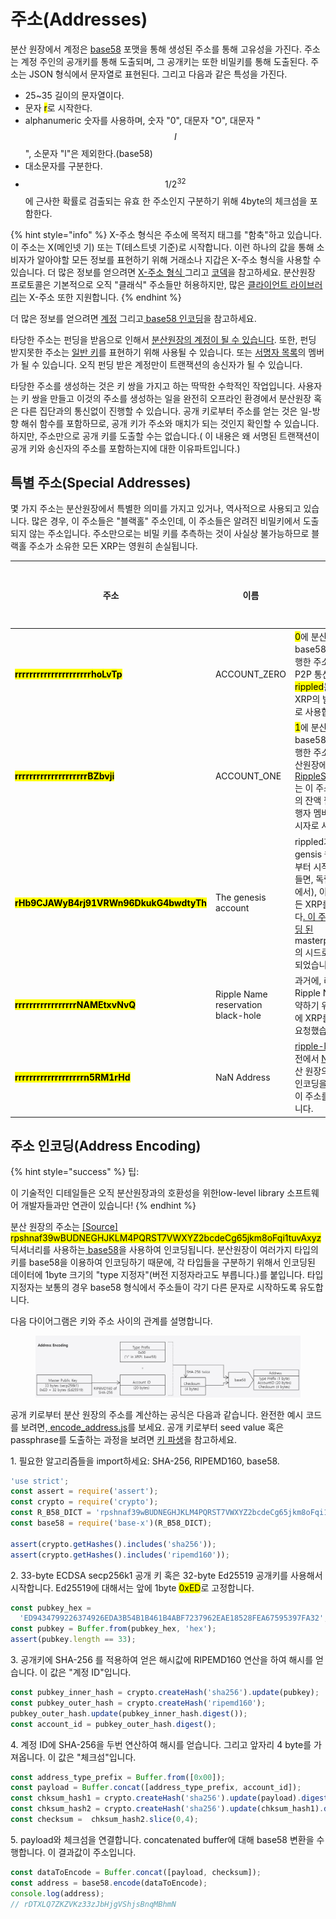 # 주소(Addresses)

분산 원장에서 계정은 [base58](../../references/xrp-ledger/undefined/base58.md) 포맷을 통해 생성된 주소를 통해 고유성을 가진다. 주소는 계정 주인의 공개키를 통해 도출되며, 그 공개키는 또한 비밀키를 통해 도출된다. 주소는 JSON 형식에서 문자열로 표현된다. 그리고 다음과 같은 특성을 가진다.

* 25\~35 길이의 문자열이다.
* 문자 <mark style="background-color:yellow;">r</mark>로 시작한다.
* &#x20;alphanumeric 숫자를 사용하며, 숫자 "0", 대문자 "O", 대문자 "$$I$$", 소문자 "l"은 제외한다.(base58)
* 대소문자를 구분한다.
* $$1/2^{32}$$ 에 근사한 확률로 검출되는 유효      한 주소인지 구분하기 위해 4byte의 체크섬을 포함한다.&#x20;

{% hint style="info" %}
X-주소 형식은 주소에 목적지 태그를 "함축"하고 있습니다. 이 주소는 X(메인넷 기) 또는 T(테스트넷 기준)로 시작합니다. 이런 하나의 값을 통해 소비자가 알아야할 모든 정보를 표현하기 위해 거래소나 지갑은 X-주소 형식을  사용할 수 있습니다. 더 많은 정보를 얻으려면 [X-주소 형식 ](https://xrpaddress.info/)그리고 [코덱](https://github.com/xrp-community/xrpl-tagged-address-codec)을 참고하세요.                                                                                                                 분산원장 프로토콜은 기본적으로 오직 "클래식" 주소들만 허용하지만, 많은 [클라이언트 라이브러리](../../references/undefined/)는 X-주소 또한 지원합니다.
{% endhint %}

더 많은 정보를 얻으려면 [계정](./) 그리고[ base58 인코딩](../../references/xrp-ledger/undefined/base58.md)을 참고하세요.

타당한 주소는 펀딩을 받음으로 인해서 [분산원장의 계정이 될 수 있습니다](./). 또한, 펀딩 받지못한 주소는 [일반 키](cryptographic-keys.md)를 표현하기 위해 사용될 수 있습니다. 또는 [서명자 목록](undefined-1.md)의 멤버가 될 수 있습니다. 오직 펀딩 받은 계정만이 트랜잭션의 송신자가 될 수 있습니다.

타당한 주소를 생성하는 것은 키 쌍을 가지고 하는 딱딱한 수학적인 작업입니다. 사용자는 키 쌍을 만들고 이것의 주소를 생성하는 일을 완전히 오프라인 환경에서 분산원장 혹은 다른 집단과의 통신없이 진행할 수 있습니다. 공개 키로부터 주소를 얻는 것은 일-방향 해쉬 함수를 포함하므로, 공개 키가 주소와 매치가 되는 것인지 확인할 수 있습니다. 하지만, 주소만으로 공개 키를 도출할 수는 없습니다.( 이 내용은 왜 서명된 트랜잭션이 공개 키와 송신자의 주소를 포함하는지에 대한 이유파트입니다.)

## 특별 주소(Special Addresses)

몇 가지 주소는 분산원장에서 특별한 의미를 가지고 있거나, 역사적으로 사용되고 있습니다. 많은 경우, 이 주소들은 "블랙홀" 주소인데, 이 주소들은 알려진 비밀키에서 도출되지 않는 주소입니다. 주소만으로는 비밀 키를 추측하는 것이 사실상 불가능하므로 블랙홀 주소가 소유한 모든 XRP는 영원히 손실됩니다.

<table><thead><tr><th width="403.3333333333333">주소</th><th>이름</th><th width="166">의미</th><th>블랙홀인가?</th></tr></thead><tbody><tr><td><mark style="background-color:yellow;"><strong>rrrrrrrrrrrrrrrrrrrrrhoLvTp</strong></mark></td><td>ACCOUNT_ZERO</td><td><mark style="background-color:yellow;">0</mark>에 분산원장의 base58 인코딩을 실행한 주소입니다. P2P 통신에서, <mark style="background-color:yellow;">rippled</mark>는 이 주소를 XRP의 발행자 주소로 사용합니다.</td><td>Yes</td></tr><tr><td><mark style="background-color:yellow;"><strong>rrrrrrrrrrrrrrrrrrrrBZbvji</strong></mark></td><td>ACCOUNT_ONE</td><td><mark style="background-color:yellow;">1</mark>에 분산 원장의 base58 인코딩을 실행한 주소입니다. 분산원장에서, <a href="../../references/xrp-ledger/ledger/ledger-1/ripplestate.md">RippleStateentries</a>는 이 주소를 신뢰선의 잔액 필드에서 발행자 멤버의 자리표시자로 사용합니다.</td><td>Yes</td></tr><tr><td><mark style="background-color:yellow;"><strong>rHb9CJAWyB4rj91VRWn96DkukG4bwdtyTh</strong></mark></td><td>The genesis account</td><td>rippled가 새로운 gensis 원장을 처음부터 시작할 때(예를 들면, 독립 실행 모드에서), 이 계정은 모든 XRP를 보유합니다<a href="https://github.com/XRPLF/rippled/blob/94ed5b3a53077d815ad0dd65d490c8d37a147361/src/ripple/app/ledger/Ledger.cpp#L184">. 이 주소는 하드코딩  된 </a> masterpassphrase의 시드로부터 생성되었습니다.</td><td>No</td></tr><tr><td><mark style="background-color:yellow;"><strong>rrrrrrrrrrrrrrrrrNAMEtxvNvQ</strong></mark></td><td>Ripple Name reservation black-hole</td><td>과거에, 리플은 Ripple Names를 예약하기 위해 이 계정에 XRP를 송금하라 요청했습니다.</td><td>Yes</td></tr><tr><td><mark style="background-color:yellow;"><strong>rrrrrrrrrrrrrrrrrrrn5RM1rHd</strong></mark></td><td>NaN Address</td><td><a href="https://github.com/XRPLF/xrpl.js">ripple-lib</a>의 이전 버전에서 <a href="https://developer.mozilla.org/en-US/docs/Web/JavaScript/Reference/Global_Objects/NaN">NaN</a>값에 분산 원장의 <a href="../../references/xrp-ledger/undefined/base58.md">base58 </a>인코딩을 실행해서 이 주소를 생성했습니다.</td><td>Yes</td></tr></tbody></table>

## 주소 인코딩(Address Encoding)

{% hint style="success" %}
팁:

이 기술적인 디테일들은 오직 분산원장과의 호환성을 위한low-level library 소프트웨어 개발자들과만 연관이 있습니다!
{% endhint %}

분산 원장의 주소는                                                                                                                  [\[Source\] ](https://github.com/XRPLF/rippled/blob/35fa20a110e3d43ffc1e9e664fc9017b6f2747ae/src/ripple/protocol/impl/AccountID.cpp#L109-L140)<mark style="background-color:yellow;">rpshnaf39wBUDNEGHJKLM4PQRST7VWXYZ2bcdeCg65jkm8oFqi1tuvAxyz</mark> 딕셔너리를 사용하는[ base58](../../references/xrp-ledger/undefined/base58.md)을 사용하여 인코딩됩니다. 분산원장이 여러가지 타입의 키를 base58을 이용하여 인코딩하기 때문에, 각 타입들을 구분하기 위해서 인코딩된 데이터에 1byte 크기의 "type 지정자"(버전 지정자라고도 부릅니다.)를 붙입니다. 타입 지정자는 보통의 경우 base58 형식에서 주소들이 각기 다른 문자로 시작하도록 유도합니다.

다음 다이어그램은 키와 주소 사이의 관계를 설명합니다.

<figure><img src="../../.gitbook/assets/image (24).png" alt=""><figcaption></figcaption></figure>

공개 키로부터 분산 원장의 주소를 계산하는 공식은 다음과 같습니다. 완전한 예시 코드를 보려면,[ encode\_address.js](https://github.com/XRPLF/xrpl-dev-portal/blob/master/content/\_code-samples/address\_encoding/js/encode\_address.js)를 보세요. 공개 키로부터 seed value 혹은 passphrase를 도출하는 과정을 보려면 [키 파생](cryptographic-keys.md)을 참고하세요.

&#x20;   1\. 필요한 알고리즘들을 import하세요: SHA-256, RIPEMD160, base58.   &#x20;

```javascript
'use strict';
const assert = require('assert');
const crypto = require('crypto');
const R_B58_DICT = 'rpshnaf39wBUDNEGHJKLM4PQRST7VWXYZ2bcdeCg65jkm8oFqi1tuvAxyz';
const base58 = require('base-x')(R_B58_DICT);

assert(crypto.getHashes().includes('sha256'));
assert(crypto.getHashes().includes('ripemd160'));
```

&#x20;   2\. 33-byte ECDSA secp256k1 공개 키 혹은 32-byte Ed25519 공개키를 사용해서 시작합니다. Ed25519에 대해서는 앞에 1byte <mark style="background-color:yellow;">0xED</mark>로 고정합니다.

```javascript
const pubkey_hex =
  'ED9434799226374926EDA3B54B1B461B4ABF7237962EAE18528FEA67595397FA32';
const pubkey = Buffer.from(pubkey_hex, 'hex');
assert(pubkey.length == 33);
```

&#x20;   3\. 공개키에 SHA-256 를 적용하여 얻은 해시값에 RIPEMD160 연산을 하여 해시를 얻습니다. 이 값은 "계정 ID"입니다.

```javascript
const pubkey_inner_hash = crypto.createHash('sha256').update(pubkey);
const pubkey_outer_hash = crypto.createHash('ripemd160');
pubkey_outer_hash.update(pubkey_inner_hash.digest());
const account_id = pubkey_outer_hash.digest();
```

&#x20;   4\. 계정 ID에 SHA-256을 두번 연산하여 해시를 얻습니다. 그리고 앞자리 4 byte를 가져옵니다. 이 값은 "체크섬"입니다.

```javascript
const address_type_prefix = Buffer.from([0x00]);
const payload = Buffer.concat([address_type_prefix, account_id]);
const chksum_hash1 = crypto.createHash('sha256').update(payload).digest();
const chksum_hash2 = crypto.createHash('sha256').update(chksum_hash1).digest();
const checksum =  chksum_hash2.slice(0,4);
```

&#x20;   5\. payload와 체크섬을 연결합니다. concatenated buffer에 대해 base58 변환을 수행합니다. 이 결과값이 주소입니다.

```javascript
const dataToEncode = Buffer.concat([payload, checksum]);
const address = base58.encode(dataToEncode);
console.log(address);
// rDTXLQ7ZKZVKz33zJbHjgVShjsBnqMBhmN
```
